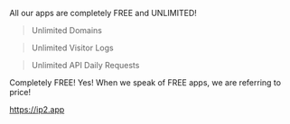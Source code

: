 All our apps are completely FREE and UNLIMITED!

> Unlimited Domains

> Unlimited Visitor Logs

> Unlimited API Daily Requests

Completely FREE! Yes! When we speak of FREE apps, we are referring to price!

https://ip2.app
